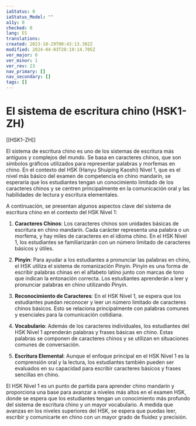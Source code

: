 ```yaml
---
iaStatus: 0
iaStatus_Model: ""
a11y: 0
checked: 0
lang: ES
translations: 
created: 2023-10-29T00:43:13.302Z
modified: 2024-04-03T20:19:14.705Z
ver_major: 0
ver_minor: 1
ver_rev: 23
nav_primary: []
nav_secondary: []
tags: []
---
```

# El sistema de escritura chino (HSK1-ZH)

[[HSK1-ZH]]
  
El sistema de escritura chino es uno de los sistemas de escritura más antiguos y complejos del mundo. Se basa en caracteres chinos, que son símbolos gráficos utilizados para representar palabras y morfemas en chino. En el contexto del HSK (Hanyu Shuiping Kaoshi) Nivel 1, que es el nivel más básico del examen de competencia en chino mandarín, se esperaría que los estudiantes tengan un conocimiento limitado de los caracteres chinos y se centren principalmente en la comunicación oral y las habilidades de lectura y escritura elementales.

A continuación, se presentan algunos aspectos clave del sistema de escritura chino en el contexto del HSK Nivel 1:

1. **Caracteres Chinos**: Los caracteres chinos son unidades básicas de escritura en chino mandarín. Cada carácter representa una palabra o un morfema, y hay miles de caracteres en el idioma chino. En el HSK Nivel 1, los estudiantes se familiarizarán con un número limitado de caracteres básicos y útiles.
    
2. **Pinyin**: Para ayudar a los estudiantes a pronunciar las palabras en chino, el HSK utiliza el sistema de romanización Pinyin. Pinyin es una forma de escribir palabras chinas en el alfabeto latino junto con marcas de tono que indican la entonación correcta. Los estudiantes aprenderán a leer y pronunciar palabras en chino utilizando Pinyin.
    
3. **Reconocimiento de Caracteres**: En el HSK Nivel 1, se espera que los estudiantes puedan reconocer y leer un número limitado de caracteres chinos básicos. Esto se relaciona principalmente con palabras comunes y esenciales para la comunicación cotidiana.
    
4. **Vocabulario**: Además de los caracteres individuales, los estudiantes del HSK Nivel 1 aprenderán palabras y frases básicas en chino. Estas palabras se componen de caracteres chinos y se utilizan en situaciones comunes de conversación.
    
5. **Escritura Elemental**: Aunque el enfoque principal en el HSK Nivel 1 es la comprensión oral y la lectura, los estudiantes también pueden ser evaluados en su capacidad para escribir caracteres básicos y frases sencillas en chino.
    

El HSK Nivel 1 es un punto de partida para aprender chino mandarín y proporciona una base para avanzar a niveles más altos en el examen HSK, donde se espera que los estudiantes tengan un conocimiento más profundo del sistema de escritura chino y un mayor vocabulario. A medida que avanzas en los niveles superiores del HSK, se espera que puedas leer, escribir y comunicarte en chino con un mayor grado de fluidez y precisión.